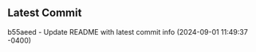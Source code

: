
## Latest Commit
b55aeed - Update README with latest commit info (2024-09-01 11:49:37 -0400) <Yunxi-Zhou>
